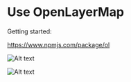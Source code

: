 # Use OpenLayerMap

Getting started:

https://www.npmjs.com/package/ol

![Alt text](../../../../../C:/Users/gregoryf/codebox/myDiveIntoTech/.gitbook/assets/planet_white.png)

![Alt text](../../../../../C:/Users/gregoryf/codebox/myDiveIntoTech/.gitbook/assets/favicon.ico)